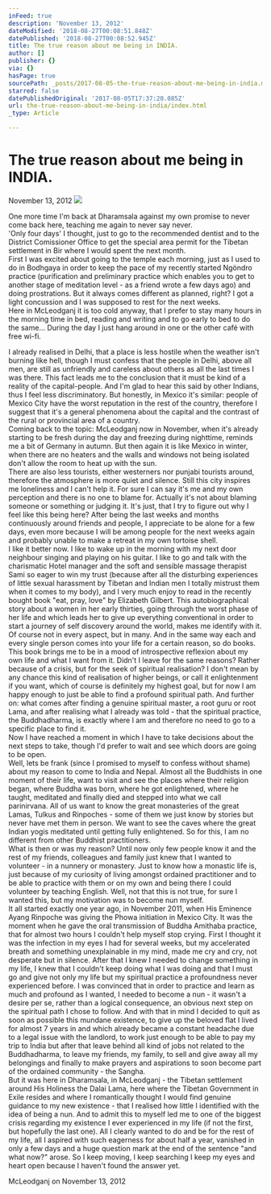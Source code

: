 ```yaml
---
inFeed: true
description: 'November 13, 2012'
dateModified: '2018-08-27T00:08:51.848Z'
datePublished: '2018-08-27T00:08:52.945Z'
title: The true reason about me being in INDIA.
author: []
publisher: {}
via: {}
hasPage: true
sourcePath: _posts/2017-08-05-the-true-reason-about-me-being-in-india.md
starred: false
datePublishedOriginal: '2017-08-05T17:37:20.085Z'
url: the-true-reason-about-me-being-in-india/index.html
_type: Article

---
```

# **The true reason about me being in INDIA.**

November 13, 2012
![](https://the-grid-user-content.s3-us-west-2.amazonaws.com/bd4c616f-1af0-43e4-8bb3-983b13784158.jpg)

One more time I'm back at Dharamsala against my own promise to never come back here, teaching me again to never say never.   
'Only four days' I thought, just to go to the recommended dentist and to the District Comissioner Office to get the special area permit for the Tibetan settlement in Bir where I would spent the next month.   
First I was excited about going to the temple each morning, just as I used to do in Bodhgaya in order to keep the pace of my recently started Ngöndro practice (purification and preliminary practice which enables you to get to another stage of meditation level - as a friend wrote a few days ago) and doing prostrations. But it always comes different as planned, right? I got a light concussion and I was supposed to rest for the next weeks.  
Here in McLeodganj it is too cold anyway, that I prefer to stay many hours in the morning time in bed, reading and writing and to go early to bed to do the same... During the day I just hang around in one or the other café with free wi-fi.

I already realised in Delhi, that a place is less hostile when the weather isn't burning like hell, though I must confess that the people in Delhi, above all men, are still as unfriendly and careless about others as all the last times I was there. This fact leads me to the conclusion that it must be kind of a reality of the capital-people. And I'm glad to hear this said by other Indians, thus I feel less discriminatory. But honestly, in Mexico it's similar: people of Mexico City have the worst reputation in the rest of the country, therefore I suggest that it's a general phenomena about the capital and the contrast of the rural or provincial area of a country.  
Coming back to the topic: McLeodganj now in November, when it's already starting to be fresh during the day and freezing during nighttime, reminds me a bit of Germany in autumn. But then again it is like Mexico in winter, when there are no heaters and the walls and windows not being isolated don't allow the room to heat up with the sun.   
There are also less tourists, either westerners nor punjabi tourists around, therefore the atmosphere is more quiet and silence. Still this city inspires me loneliness and I can't help it. For sure I can say it's me and my own perception and there is no one to blame for. Actually it's not about blaming someone or something or judging it. It's just, that I try to figure out why I feel like this being here? After being the last weeks and months continuously around friends and people, I appreciate to be alone for a few days, even more because I will be among people for the next weeks again and probably unable to make a retreat in my own tortoise shell.   
I like it better now. I like to wake up in the morning with my next door neighbour singing and playing on his guitar. I like to go and talk with the charismatic Hotel manager and the soft and sensible massage therapist Sami so eager to win my trust (because after all the disturbing experiences of little sexual harassment by Tibetan and Indian men I totally mistrust them when it comes to my body), and I very much enjoy to read in the recently bought book "eat, pray, love" by Elizabeth Gilbert. This autobiographical story about a women in her early thirties, going through the worst phase of her life and which leads her to give up everything conventional in order to start a journey of self discovery around the world, makes me identify with it. Of course not in every aspect, but in many. And in the same way each and every single person comes into your life for a certain reason, so do books. This book brings me to be in a mood of introspective reflexion about my own life and what I want from it. Didn't I leave for the same reasons? Rather because of a crisis, but for the seek of spiritual realisation? I don't mean by any chance this kind of realisation of higher beings, or call it enlightenment if you want, which of course is definitely my highest goal, but for now I am happy enough to just be able to find a profound spiritual path. And further on: what comes after finding a genuine spiritual master, a root guru or root Lama, and after realising what I already was told - that the spiritual practice, the Buddhadharma, is exactly where I am and therefore no need to go to a specific place to find it.   
Now I have reached a moment in which I have to take decisions about the next steps to take, though I'd prefer to wait and see which doors are going to be open.   
Well, lets be frank (since I promised to myself to confess without shame) about my reason to come to India and Nepal. Almost all the Buddhists in one moment of their life, want to visit and see the places where their religion began, where Buddha was born, where he got enlightened, where he taught, meditated and finally died and stepped into what we call parinirvana. All of us want to know the great monasteries of the great Lamas, Tulkus and Rinpoches - some of them we just know by stories but never have met them in person. We want to see the caves where the great Indian yogis meditated until getting fully enlightened. So for this, I am no different from other Buddhist practitioners.   
What is then or was my reason? Until now only few people know it and the rest of my friends, colleagues and family just knew that I wanted to volunteer - in a nunnery or monastery. Just to know how a monastic life is, just because of my curiosity of living amongst ordained practitioner and to be able to practice with them or on my own and being there I could volunteer by teaching English. Well, not that this is not true, for sure I wanted this, but my motivation was to become nun myself.  
It all started exactly one year ago, in November 2011, when His Eminence Ayang Rinpoche was giving the Phowa initiation in Mexico City. It was the moment when he gave the oral transmission of Buddha Amithaba practice, that for almost two hours I couldn't help myself stop crying. First I thought it was the infection in my eyes I had for several weeks, but my accelerated breath and something unexplainable in my mind, made me cry and cry, not desperate but in silence. After that I knew I needed to change something in my life, I knew that I couldn't keep doing what I was doing and that I must go and give not only my life but my spiritual practice a profoundness never experienced before. I was convinced that in order to practice and learn as much and profound as I wanted, I needed to become a nun - it wasn't a desire per se, rather than a logical consequence, an obvious next step on the spiritual path I chose to follow. And with that in mind I decided to quit as soon as possible this mundane existence, to give up the beloved flat I lived for almost 7 years in and which already became a constant headache due to a legal issue with the landlord, to work just enough to be able to pay my trip to India but after that leave behind all kind of jobs not related to the Buddhadharma, to leave my friends, my family, to sell and give away all my belongings and finally to make prayers and aspirations to soon become part of the ordained community - the Sangha.  
But it was here in Dharamsala, in McLeodganj - the Tibetan settlement around His Holiness the Dalai Lama, here where the Tibetan Government in Exile resides and where I romantically thought I would find genuine guidance to my new existence - that I realised how little I identified with the idea of being a nun. And to admit this to myself led me to one of the biggest crisis regarding my existence I ever experienced in my life (if not the first, but hopefully the last one). All I clearly wanted to do and be for the rest of my life, all I aspired with such eagerness for about half a year, vanished in only a few days and a huge question mark at the end of the sentence "and what now?" arose. So I keep moving, I keep searching I keep my eyes and heart open because I haven't found the answer yet.

McLeodganj on November 13, 2012